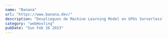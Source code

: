 ```yaml
---
name: "Banana"
url: "https://www.banana.dev/"
description: "Despliegues de Machine Learning Model en GPUs Serverless"
category: "webHosting"
pubDate: "Sun Feb 26 2023"
---
```

